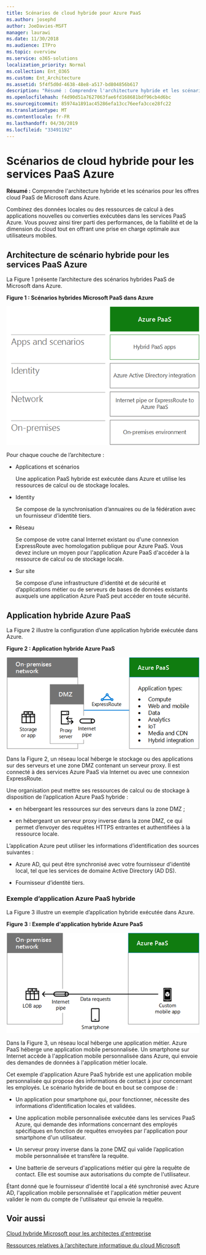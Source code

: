 ```yaml
---
title: Scénarios de cloud hybride pour Azure PaaS
ms.author: josephd
author: JoeDavies-MSFT
manager: laurawi
ms.date: 11/30/2018
ms.audience: ITPro
ms.topic: overview
ms.service: o365-solutions
localization_priority: Normal
ms.collection: Ent_O365
ms.custom: Ent_Architecture
ms.assetid: 5f4f5d0d-4638-48e8-a517-bd804856b617
description: "Résumé : Comprendre l'architecture hybride et les scénarios pour les offres cloud PaaS de Microsoft dans Azure."
ms.openlocfilehash: f4d90d51a7627063fae6fd168681bdf96cb4d6bc
ms.sourcegitcommit: 85974a1891ac45286efa13cc76eefa3cce28fc22
ms.translationtype: MT
ms.contentlocale: fr-FR
ms.lasthandoff: 04/30/2019
ms.locfileid: "33491192"
---
```

# <a name="hybrid-cloud-scenarios-for-azure-paas"></a>Scénarios de cloud hybride pour les services PaaS Azure

 **Résumé :** Comprendre l'architecture hybride et les scénarios pour les offres cloud PaaS de Microsoft dans Azure.
  
Combinez des données locales ou des ressources de calcul à des applications nouvelles ou converties exécutées dans les services PaaS Azure. Vous pouvez ainsi tirer parti des performances, de la fiabilité et de la dimension du cloud tout en offrant une prise en charge optimale aux utilisateurs mobiles. 
  
## <a name="azure-paas-hybrid-scenario-architecture"></a>Architecture de scénario hybride pour les services PaaS Azure

La Figure 1 présente l’architecture des scénarios hybrides PaaS de Microsoft dans Azure.
  
**Figure 1 : Scénarios hybrides Microsoft PaaS dans Azure**

![Scénarios hybrides Microsoft PaaS dans Azure](media/Hybrid-Poster/Hybrid-Cloud-Stack-PaaS.png)
  
Pour chaque couche de l’architecture :
  
- Applications et scénarios
    
    Une application PaaS hybride est exécutée dans Azure et utilise les ressources de calcul ou de stockage locales.
    
- Identity
    
    Se compose de la synchronisation d’annuaires ou de la fédération avec un fournisseur d’identité tiers.
    
- Réseau
    
    Se compose de votre canal Internet existant ou d'une connexion ExpressRoute avec homologation publique pour Azure PaaS. Vous devez inclure un moyen pour l'application Azure PaaS d'accéder à la ressource de calcul ou de stockage locale.
    
- Sur site
    
    Se compose d’une infrastructure d’identité et de sécurité et d’applications métier ou de serveurs de bases de données existants auxquels une application Azure PaaS peut accéder en toute sécurité.
    
## <a name="azure-paas-hybrid-application"></a>Application hybride Azure PaaS

La Figure 2 illustre la configuration d’une application hybride exécutée dans Azure.
  
**Figure 2 : Application hybride Azure PaaS**

![Application hybride Azure PaaS](media/Hybrid-Poster/Hybrid-Cloud-Stack-PaaS-Apps.png)
  
Dans la Figure 2, un réseau local héberge le stockage ou des applications sur des serveurs et une zone DMZ contenant un serveur proxy. Il est connecté à des services Azure PaaS via Internet ou avec une connexion ExpressRoute.
  
Une organisation peut mettre ses ressources de calcul ou de stockage à disposition de l’application Azure PaaS hybride :
  
- en hébergeant les ressources sur des serveurs dans la zone DMZ ;
    
- en hébergeant un serveur proxy inverse dans la zone DMZ, ce qui permet d’envoyer des requêtes HTTPS entrantes et authentifiées à la ressource locale.
    
L’application Azure peut utiliser les informations d’identification des sources suivantes :
  
- Azure AD, qui peut être synchronisé avec votre fournisseur d'identité local, tel que les services de domaine Active Directory (AD DS).
    
- Fournisseur d’identité tiers.
    
### <a name="example-azure-paas-hybrid-application"></a>Exemple d’application Azure PaaS hybride

La Figure 3 illustre un exemple d’application hybride exécutée dans Azure.
  
**Figure 3 : Exemple d'application hybride Azure PaaS**

![Exemple d’application hybride Azure PaaS](media/Hybrid-Poster/Hybrid-Cloud-Stack-PaaS-Apps-Ex.png)
  
Dans la Figure 3, un réseau local héberge une application métier. Azure PaaS héberge une application mobile personnalisée. Un smartphone sur Internet accède à l'application mobile personnalisée dans Azure, qui envoie des demandes de données à l'application métier locale.
  
Cet exemple d'application Azure PaaS hybride est une application mobile personnalisée qui propose des informations de contact à jour concernant les employés. Le scénario hybride de bout en bout se compose de :
  
- Un application pour smartphone qui, pour fonctionner, nécessite des informations d’identification locales et validées.
    
- Une application mobile personnalisée exécutée dans les services PaaS Azure, qui demande des informations concernant des employés spécifiques en fonction de requêtes envoyées par l'application pour smartphone d'un utilisateur.
    
- Un serveur proxy inverse dans la zone DMZ qui valide l’application mobile personnalisée et transfère la requête.
    
- Une batterie de serveurs d'applications métier qui gère la requête de contact. Elle est soumise aux autorisations du compte de l'utilisateur.
    
Étant donné que le fournisseur d'identité local a été synchronisé avec Azure AD, l'application mobile personnalisée et l'application métier peuvent valider le nom du compte de l'utilisateur qui envoie la requête.
  
## <a name="see-also"></a>Voir aussi

[Cloud hybride Microsoft pour les architectes d'entreprise](microsoft-hybrid-cloud-for-enterprise-architects.md)
  
[Ressources relatives à l’architecture informatique du cloud Microsoft](microsoft-cloud-it-architecture-resources.md)

